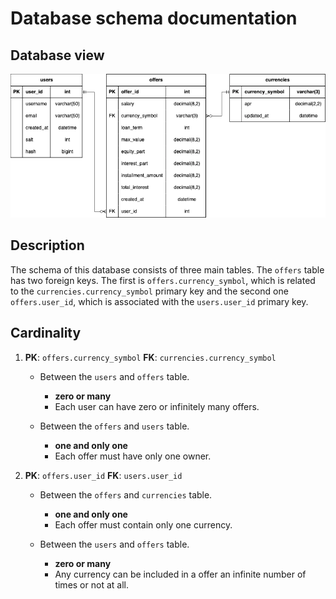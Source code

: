 # Database schema documentation

## Database view

![Database schema](../assets/schema.webp)

## Description

The schema of this database consists of three main tables. The `offers` table has two foreign keys. The first is `offers.currency_symbol`, which is related to the `currencies.currency_symbol` primary key and the second one `offers.user_id`, which is associated with the `users.user_id` primary key.

## Cardinality

1. **PK**: `offers.currency_symbol` **FK**: `currencies.currency_symbol`

    - Between the `users` and `offers` table.
        - **zero or many**
        - Each user can have zero or infinitely many offers.

    - Between the `offers` and `users` table.
        - **one and only one**
        - Each offer must have only one owner.


2. **PK**: `offers.user_id` **FK**: `users.user_id`

    - Between the `offers` and `currencies` table.
        - **one and only one**
        - Each offer must contain only one currency.

    - Between the `users` and `offers` table.
        - **zero or many**
        - Any currency can be included in a offer an infinite number of times or not at all.